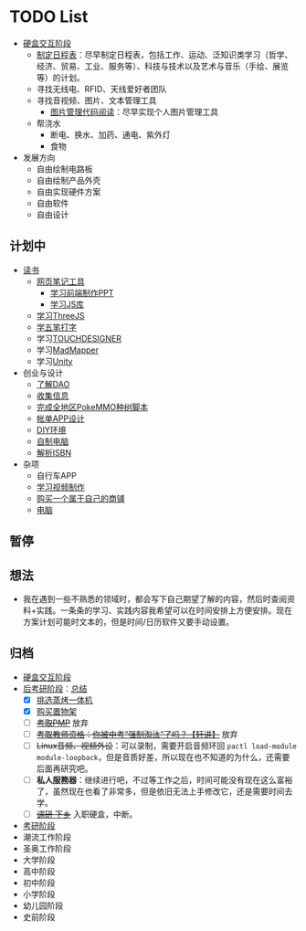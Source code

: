 # TODO List

- [硬盒交互阶段](./硬盒交互阶段/)
  - [制定日程表]()：尽早制定日程表，包括工作、运动、泛知识类学习（哲学、经济、贸易、工业、服务等）、科技与技术以及艺术与音乐（手绘、展览等）的计划。
  - 寻找无线电、RFID、天线爱好者团队
  - 寻找音视频、图片、文本管理工具
    - [图片管理代码阅读]()：尽早实现个人图片管理工具
  - 帮浇水
    - 断电、换水、加药、通电、紫外灯
    - 食物
- 发展方向
  - 自由绘制电路板
  - 自由绘制产品外壳
  - 自由实现硬件方案
  - 自由软件
  - 自由设计



## 计划中

- [读书](./%E8%AF%BB%E4%B9%A6.md)
  - [网页笔记工具](网页笔记工具.md)
    - [学习前端制作PPT](学习制作前端PPT.md)
    - [学习JS库](../../技术/编程/JS.md)
  - [学习ThreeJS](./Learn%20ThreeJS.md)
  - [学五笔打字](学五笔打字.md)
  - 学习[TOUCHDESIGNER](https://derivative.ca/download)
  - 学习[MadMapper](https://madmapper.com/madmapper/software)
  - 学习[Unity](https://unity.com/cn/download#how-get-started)
- 创业与设计
  - [了解DAO](../../技术/WEB/Web3.0.md)
  - [收集信息](./RSS%20Information%20Well.md)
  - [完成全地区PokeMMO种树脚本](../游戏/PokeMMO_tools)
  - [帐单APP设计](帐单APP设计.md)
  - [DIY环境](DIY环境.md)
  - [自制电脑](自制电脑.md)
  - [解析ISBN](https://baike.baidu.com/item/%E5%9B%BD%E9%99%85%E6%A0%87%E5%87%86%E4%B9%A6%E5%8F%B7/3271472)
- 杂项
  - 自行车APP
  - [学习视频制作](视频制作/)
  - [购买一个属于自己的商铺](./商铺.md)
  - [电脑](./我的电脑.md)



## 暂停





## 想法

- 我在遇到一些不熟悉的领域时，都会写下自己期望了解的内容，然后时查阅资料+实践。一条条的学习、实践内容我希望可以在时间安排上方便安排。现在方案计划可能时文本的，但是时间/日历软件又要手动设置。



## 归档

- [硬盒交互阶段](./硬盒交互阶段/)
- [后考研阶段](./后考研阶段/)：[总结](./后考研阶段/总结.md)
  - [x] [挑选蒸烤一体机](../../生活/美食/厨具/蒸烤一体机.md)
  - [x] [购买置物架](../../生活/收纳/家庭置物架.md)
  - [ ] ~~[考取PMP](./放弃/考取PMP.md)~~ 放弃
  - [ ] ~~[考取教师资格](https://ntce.neea.edu.cn/)：[你被中考“强制淘汰”了吗？【轩讲】](https://www.bilibili.com/video/BV1tr4y1B73i?share_source=copy_web)~~ 放弃
  - [ ] ~~Linux音频、视频外设~~：可以录制，需要开启音频环回 `pactl load-module module-loopback`，但是音质好差，所以现在也不知道的为什么，还需要后面再研究吧。
  - [ ] **私人服務器**：继续进行吧，不过等工作之后，时间可能没有现在这么富裕了，虽然现在也看了非常多，但是依旧无法上手修改它，还是需要时间去学。
  - [ ] ~~[调研 下乡](../../生活/其他/农村可持续发展青年人才培养计划.md)~~ 入职硬盒，中断。
- [考研阶段](../../考研/)
- 潮流工作阶段
- 圣奥工作阶段
- 大学阶段
- 高中阶段
- 初中阶段
- 小学阶段
- 幼儿园阶段
- 史前阶段
